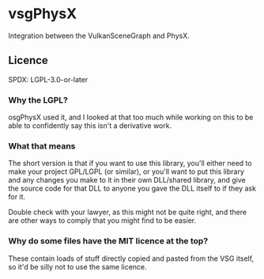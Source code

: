 # vsgPhysX

Integration between the VulkanSceneGraph and PhysX.

## Licence

SPDX: LGPL-3.0-or-later

### Why the LGPL?

osgPhysX used it, and I looked at that too much while working on this to be able to confidently say this isn't a derivative work.

### What that means

The short version is that if you want to use this library, you'll either need to make your project GPL/LGPL (or similar), or you'll want to put this library and any changes you make to it in their own DLL/shared library, and give the source code for that DLL to anyone you gave the DLL itself to if they ask for it.

Double check with your lawyer, as this might not be quite right, and there are other ways to comply that you might find to be easier.

### Why do some files have the MIT licence at the top?

These contain loads of stuff directly copied and pasted from the VSG itself, so it'd be silly not to use the same licence.
